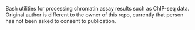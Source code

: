 Bash utilities for processing chromatin assay results such as ChIP-seq data.
Original author is different to the owner of this repo, currently that person
has not been asked to consent to publication.

